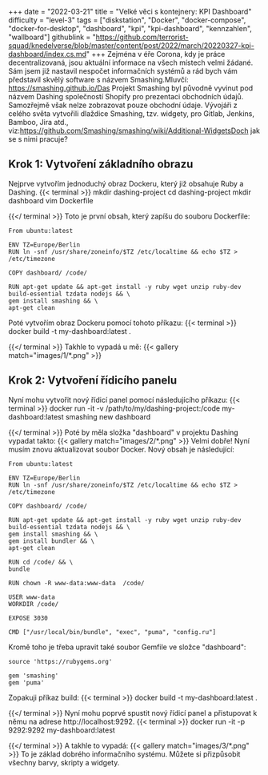 +++
date = "2022-03-21"
title = "Velké věci s kontejnery: KPI Dashboard"
difficulty = "level-3"
tags = ["diskstation", "Docker", "docker-compose", "docker-for-desktop", "dashboard", "kpi", "kpi-dashboard", "kennzahlen", "wallboard"]
githublink = "https://github.com/terrorist-squad/knedelverse/blob/master/content/post/2022/march/20220327-kpi-dashboard/index.cs.md"
+++
Zejména v éře Corona, kdy je práce decentralizovaná, jsou aktuální informace na všech místech velmi žádané. Sám jsem již nastavil nespočet informačních systémů a rád bych vám představil skvělý software s názvem Smashing.Mluvčí: https://smashing.github.io/Das Projekt Smashing byl původně vyvinut pod názvem Dashing společností Shopify pro prezentaci obchodních údajů. Samozřejmě však nelze zobrazovat pouze obchodní údaje. Vývojáři z celého světa vytvořili dlaždice Smashing, tzv. widgety, pro Gitlab, Jenkins, Bamboo, Jira atd., viz:https://github.com/Smashing/smashing/wiki/Additional-WidgetsDoch jak se s nimi pracuje?
## Krok 1: Vytvoření základního obrazu
Nejprve vytvořím jednoduchý obraz Dockeru, který již obsahuje Ruby a Dashing.
{{< terminal >}}
mkdir dashing-project
cd dashing-project
mkdir dashboard
vim Dockerfile

{{</ terminal >}}
Toto je první obsah, který zapíšu do souboru Dockerfile:
```
From ubuntu:latest
 
ENV TZ=Europe/Berlin
RUN ln -snf /usr/share/zoneinfo/$TZ /etc/localtime && echo $TZ > /etc/timezone

COPY dashboard/ /code/

RUN apt-get update && apt-get install -y ruby wget unzip ruby-dev build-essential tzdata nodejs && \
gem install smashing && \
apt-get clean

```
Poté vytvořím obraz Dockeru pomocí tohoto příkazu:
{{< terminal >}}
docker build -t my-dashboard:latest .

{{</ terminal >}}
Takhle to vypadá u mě:
{{< gallery match="images/1/*.png" >}}

## Krok 2: Vytvoření řídicího panelu
Nyní mohu vytvořit nový řídicí panel pomocí následujícího příkazu:
{{< terminal >}}
docker run -it -v /path/to/my/dashing-project:/code my-dashboard:latest smashing new dashboard

{{</ terminal >}}
Poté by měla složka "dashboard" v projektu Dashing vypadat takto:
{{< gallery match="images/2/*.png" >}}
Velmi dobře! Nyní musím znovu aktualizovat soubor Docker. Nový obsah je následující:
```
From ubuntu:latest
 
ENV TZ=Europe/Berlin
RUN ln -snf /usr/share/zoneinfo/$TZ /etc/localtime && echo $TZ > /etc/timezone
 
COPY dashboard/ /code/
 
RUN apt-get update && apt-get install -y ruby wget unzip ruby-dev build-essential tzdata nodejs && \
gem install smashing && \
gem install bundler && \
apt-get clean
 
RUN cd /code/ && \
bundle
 
RUN chown -R www-data:www-data  /code/

USER www-data
WORKDIR /code/

EXPOSE 3030

CMD ["/usr/local/bin/bundle", "exec", "puma", "config.ru"]

```
Kromě toho je třeba upravit také soubor Gemfile ve složce "dashboard":
```
source 'https://rubygems.org'

gem 'smashing'
gem 'puma'

```
Zopakuji příkaz build:
{{< terminal >}}
docker build -t my-dashboard:latest .

{{</ terminal >}}
Nyní mohu poprvé spustit nový řídicí panel a přistupovat k němu na adrese http://localhost:9292.
{{< terminal >}}
docker run -it -p 9292:9292 my-dashboard:latest

{{</ terminal >}}
A takhle to vypadá:
{{< gallery match="images/3/*.png" >}}
To je základ dobrého informačního systému. Můžete si přizpůsobit všechny barvy, skripty a widgety.
